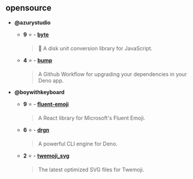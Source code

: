 ## opensource

- **@azurystudio**
    - **9** ⭐ - [**byte**](https://github.com/azurystudio/byte)
      > 🧮 A disk unit conversion library for JavaScript.  

    - **4** ⭐ - [**bump**](https://github.com/azurystudio/bump)
      > A Github Workflow for upgrading your dependencies in your Deno app.  


- **@boywithkeyboard**
    - **9** ⭐ - [**fluent-emoji**](https://github.com/boywithkeyboard/fluent-emoji)
      > A React library for Microsoft's Fluent Emoji.  

    - **6** ⭐ - [**drgn**](https://github.com/boywithkeyboard/drgn)
      > A powerful CLI engine for Deno.  

    - **2** ⭐ - [**twemoji_svg**](https://github.com/boywithkeyboard/twemoji_svg)
      > The latest optimized SVG files for Twemoji.  

